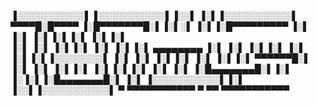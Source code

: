 ▐░░░░░░░░░░░▌▐░░░░░░░░░░░▌▐░░▌      ▐░▌▐░░░░░░░░░░░▌
 ▀▀▀▀█░█▀▀▀▀ ▐░█▀▀▀▀▀▀▀█░▌▐░▌░▌     ▐░▌▐░█▀▀▀▀▀▀▀▀▀ 
     ▐░▌     ▐░▌       ▐░▌▐░▌▐░▌    ▐░▌▐░▌          
     ▐░▌     ▐░▌       ▐░▌▐░▌ ▐░▌   ▐░▌▐░▌ ▄▄▄▄▄▄▄▄ 
     ▐░▌     ▐░▌       ▐░▌▐░▌  ▐░▌  ▐░▌▐░▌▐░░░░░░░░▌
     ▐░▌     ▐░▌       ▐░▌▐░▌   ▐░▌ ▐░▌▐░▌ ▀▀▀▀▀▀█░▌
     ▐░▌     ▐░▌       ▐░▌▐░▌    ▐░▌▐░▌▐░▌       ▐░▌
     ▐░▌     ▐░█▄▄▄▄▄▄▄█░▌▐░▌     ▐░▐░▌▐░█▄▄▄▄▄▄▄█░▌
     ▐░▌     ▐░░░░░░░░░░░▌▐░▌      ▐░░▌▐░░░░░░░░░░░▌
      ▀       ▀▀▀▀▀▀▀▀▀▀▀  ▀        ▀▀  ▀▀▀▀▀▀▀▀▀▀▀
